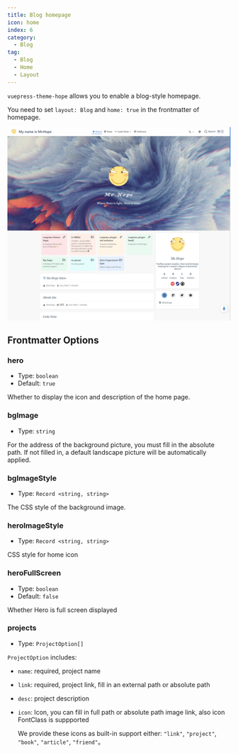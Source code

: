 ```yaml
---
title: Blog homepage
icon: home
index: 6
category:
  - Blog
tag:
  - Blog
  - Home
  - Layout
---
```


`vuepress-theme-hope` allows you to enable a blog-style homepage.

You need to set `layout: Blog` and `home: true` in the frontmatter of homepage.

<!-- more -->

![Homepage screenshot](./assets/blog.png)

## Frontmatter Options

### hero

- Type: `boolean`
- Default: `true`

Whether to display the icon and description of the home page.

### bgImage

- Type: `string`

For the address of the background picture, you must fill in the absolute path. If not filled in, a default landscape picture will be automatically applied.

### bgImageStyle

- Type: `Record <string, string>`

The CSS style of the background image.

### heroImageStyle

- Type: `Record <string, string>`

CSS style for home icon

### heroFullScreen

- Type: `boolean`
- Default: `false`

Whether Hero is full screen displayed

### projects

- Type: `ProjectOption[]`

`ProjectOption` includes:

- `name`: required, project name
- `link`: required, project link, fill in an external path or absolute path
- `desc`: project description
- `icon`: Icon, you can fill in full path or absolute path image link, also icon FontClass is suppported

  We provide these icons as built-in support either: `"link"`, `"project"`, `"book"`, `"article"`, `"friend"`。
